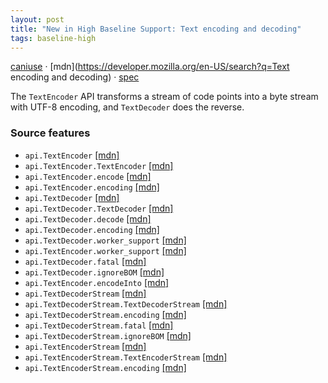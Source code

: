 ```yaml
---
layout: post
title: "New in High Baseline Support: Text encoding and decoding"
tags: baseline-high
---
```


[caniuse](https://caniuse.com/?search=text-encoding) · [mdn](https://developer.mozilla.org/en-US/search?q=Text encoding and decoding) · [spec](https://encoding.spec.whatwg.org/)

The `TextEncoder` API transforms a stream of code points into a byte stream with UTF-8 encoding, and `TextDecoder` does the reverse.

### Source features

- ``api.TextEncoder`` [[mdn]](https://developer.mozilla.org/en-US/search?q=api.TextEncoder)
- ``api.TextEncoder.TextEncoder`` [[mdn]](https://developer.mozilla.org/en-US/search?q=api.TextEncoder.TextEncoder)
- ``api.TextEncoder.encode`` [[mdn]](https://developer.mozilla.org/en-US/search?q=api.TextEncoder.encode)
- ``api.TextEncoder.encoding`` [[mdn]](https://developer.mozilla.org/en-US/search?q=api.TextEncoder.encoding)
- ``api.TextDecoder`` [[mdn]](https://developer.mozilla.org/en-US/search?q=api.TextDecoder)
- ``api.TextDecoder.TextDecoder`` [[mdn]](https://developer.mozilla.org/en-US/search?q=api.TextDecoder.TextDecoder)
- ``api.TextDecoder.decode`` [[mdn]](https://developer.mozilla.org/en-US/search?q=api.TextDecoder.decode)
- ``api.TextDecoder.encoding`` [[mdn]](https://developer.mozilla.org/en-US/search?q=api.TextDecoder.encoding)
- ``api.TextDecoder.worker_support`` [[mdn]](https://developer.mozilla.org/en-US/search?q=api.TextDecoder.worker_support)
- ``api.TextEncoder.worker_support`` [[mdn]](https://developer.mozilla.org/en-US/search?q=api.TextEncoder.worker_support)
- ``api.TextDecoder.fatal`` [[mdn]](https://developer.mozilla.org/en-US/search?q=api.TextDecoder.fatal)
- ``api.TextDecoder.ignoreBOM`` [[mdn]](https://developer.mozilla.org/en-US/search?q=api.TextDecoder.ignoreBOM)
- ``api.TextEncoder.encodeInto`` [[mdn]](https://developer.mozilla.org/en-US/search?q=api.TextEncoder.encodeInto)
- ``api.TextDecoderStream`` [[mdn]](https://developer.mozilla.org/en-US/search?q=api.TextDecoderStream)
- ``api.TextDecoderStream.TextDecoderStream`` [[mdn]](https://developer.mozilla.org/en-US/search?q=api.TextDecoderStream.TextDecoderStream)
- ``api.TextDecoderStream.encoding`` [[mdn]](https://developer.mozilla.org/en-US/search?q=api.TextDecoderStream.encoding)
- ``api.TextDecoderStream.fatal`` [[mdn]](https://developer.mozilla.org/en-US/search?q=api.TextDecoderStream.fatal)
- ``api.TextDecoderStream.ignoreBOM`` [[mdn]](https://developer.mozilla.org/en-US/search?q=api.TextDecoderStream.ignoreBOM)
- ``api.TextEncoderStream`` [[mdn]](https://developer.mozilla.org/en-US/search?q=api.TextEncoderStream)
- ``api.TextEncoderStream.TextEncoderStream`` [[mdn]](https://developer.mozilla.org/en-US/search?q=api.TextEncoderStream.TextEncoderStream)
- ``api.TextEncoderStream.encoding`` [[mdn]](https://developer.mozilla.org/en-US/search?q=api.TextEncoderStream.encoding)
